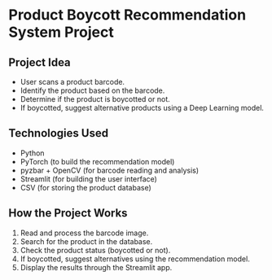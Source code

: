 # Product Boycott Recommendation System Project

## Project Idea
- User scans a product barcode.
- Identify the product based on the barcode.
- Determine if the product is boycotted or not.
- If boycotted, suggest alternative products using a Deep Learning model.

## Technologies Used
- Python
- PyTorch (to build the recommendation model)
- pyzbar + OpenCV (for barcode reading and analysis)
- Streamlit (for building the user interface)
- CSV (for storing the product database)

## How the Project Works
1. Read and process the barcode image.
2. Search for the product in the database.
3. Check the product status (boycotted or not).
4. If boycotted, suggest alternatives using the recommendation model.
5. Display the results through the Streamlit app.
